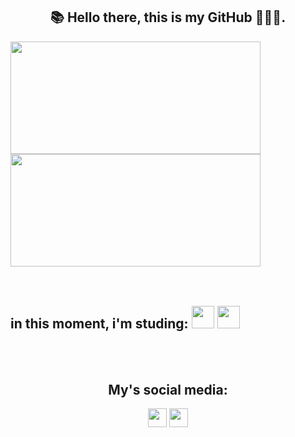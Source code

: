 <div align="center">

  ## 📚 Hello there, this is my GitHub 👨🏽‍💻.
</div>

<div>
  <img height=180em width=400em src="https://github-readme-stats.vercel.app/api?username=WellingtonSombra&show_icons=true&theme=tokyonight"/>
  <img height=180em width=400em src="https://github-readme-stats.vercel.app/api/top-langs/?username=WellingtonSombra&layout=compact&theme=tokyonight"/>
</div>

<br>
<br>

<div style="display: inline_block">
  
 ## in this moment, i'm studing: <img height=36em src="https://cdn.jsdelivr.net/gh/devicons/devicon@latest/icons/html5/html5-original.svg"/> <img height=36em src="https://cdn.jsdelivr.net/gh/devicons/devicon@latest/icons/css3/css3-original.svg"/>
</div>

<br>
<br>

<div align="center">

 ## My's social media: 
<a href="https://www.linkedin.com/in/wellington-braga-0118ab2b3/" target="_blank"><img height=30em src="https://img.shields.io/badge/LinkedIn-0077B5?style=for-the-badge&logo=linkedin&logoColor=white"/></a> <a href="https://www.instagram.com/wellzin.bsf?igsh=M2dkMWVzanU4OWo3" target="_blank"><img height=30em src="https://img.shields.io/badge/Instagram-E4405F?style=for-the-badge&logo=instagram&logoColor=white"/></a>
</div>

